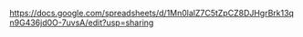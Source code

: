 https://docs.google.com/spreadsheets/d/1Mn0lalZ7C5tZpCZ8DJHgrBrk13qn9G436jd0O-7uvsA/edit?usp=sharing
